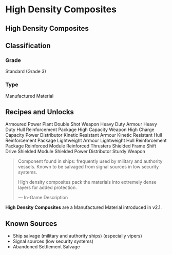 # High Density Composites
##  High Density Composites

## Classification

### Grade

Standard (Grade 3)

### Type

Manufactured Material

## Recipes and Unlocks

Armoured Power Plant
 Double Shot Weapon
 Heavy Duty Armour
 Heavy Duty Hull Reinforcement Package
 High Capacity Weapon
 High Charge Capacity Power Distributor
 Kinetic Resistant Armour
 Kinetic Resistant Hull Reinforcement Package
 Lightweight Armour
 Lightweight Hull Reinforcement Package
 Reinforced Module
 Reinforced Thrusters
 Shielded Frame Shift Drive
 Shielded Module
 Shielded Power Distributor
 Sturdy Weapon

> 
> 
> Component found in ships: frequently used by military and authority vessels. Known to be salvaged from signal sources in low security systems.
> 
> High density composites pack the materials into extremely dense layers for added protection.
> 
> 
> — In-Game Description
> 

**High Density Composites** are a Manufactured Material introduced in v2.1.

## Known Sources

- Ship salvage (military and authority ships) (especially vipers)
- Signal sources (low security systems)
- Abandoned Settlement Salvage